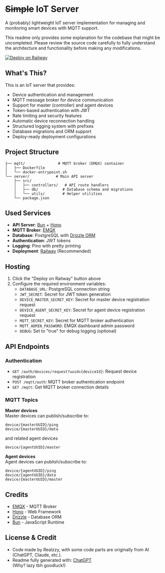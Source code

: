 # ~~Simple~~ IoT Server

A (probably) lightweight IoT server implementation for managing and monitoring smart devices with MQTT support.

This readme only provides some explanation for the codebase that might be uncompleted. Please review the source code carefully to fully understand the architecture and functionality before making any modifications.

[![Deploy on Railway](https://railway.app/button.svg)](https://railway.com/template/3Jbbxj?referralCode=4iJO-9)

## What's This?

This is an IoT server that provides:
- Device authentication and management
- MQTT message broker for device communication  
- Support for master (controller) and agent devices
- Token-based authentication with JWT
- Rate limiting and security features
- Automatic device reconnection handling
- Structured logging system with prefixes
- Database migrations and ORM support
- Deploy-ready deployment configurations

## Project Structure

```
├── mqtt/               # MQTT broker (EMQX) container
│   ├── Dockerfile
│   └── docker-entrypoint.sh
└── server/            # Main API server
    ├── src/
    │   ├── controllers/   # API route handlers
    │   ├── db/           # Database schema and migrations 
    │   └── utils/        # Helper utilities
    └── package.json
```

## Used Services

- **API Server**: [Bun](https://bun.sh) + [Hono](https://hono.dev)
- **MQTT Broker**: [EMQX](https://www.emqx.io)
- **Database**: PostgreSQL with [Drizzle ORM](https://orm.drizzle.team)
- **Authentication**: JWT tokens
- **Logging**: Pino with pretty printing
- **Deployment**: [Railway](https://railway.app) (Recommended)

## Hosting

1. Click the "Deploy on Railway" button above
2. Configure the required environment variables:
   - `DATABASE_URL`: PostgreSQL connection string
   - `JWT_SECRET`: Secret for JWT token generation
   - `DEVICE_MASTER_SECRET_KEY`: Secret for master device registration request
   - `DEVICE_AGENT_SECRET_KEY`: Secret for agent device registration request
   - `MQTT_SECRET_KEY`: Secret for MQTT broker authentication
   - `MQTT_ADMIN_PASSWORD`: EMQX dashboard admin password
   - `DEBUG`: Set to "true" for debug logging (optional)

## API Endpoints

### Authentication
- `GET /auth/devices/request?uuid={deviceId}`: Request device registration
- `POST /mqtt/auth`: MQTT broker authentication endpoint
- `GET /mqtt`: Get MQTT broker connection details

### MQTT Topics

**Master devices**<br>
Master devices can publish/subscribe to:
```
device/{masterUUID}/ping
device/{masterUUID}/data
```
and related agent devices
```
device/{agentUUID}/master
```

**Agent devices**<br>
Agent devices can publish/subscribe to:
```
device/{agentUUID}/ping
device/{agentUUID}/data
device/{masterUUID}/master
```

## Credits

- [EMQX](https://www.emqx.io) - MQTT Broker
- [Hono](https://hono.dev) - Web Framework  
- [Drizzle](https://orm.drizzle.team) - Database ORM
- [Bun](https://bun.sh) - JavaScript Runtime

## License & Credit

- Code made by Realzzy, with some code parts are originally from AI (ChatGPT, Claude, etc.).
- Readme fully generated with: [ChatGPT](https://chatgpt.com)<br>
(Why? lazy tbh goodluck!)